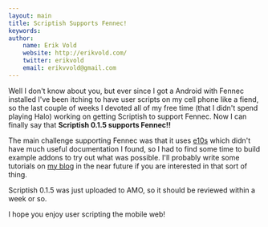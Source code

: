 ```yaml
---
layout: main
title: Scriptish Supports Fennec!
keywords: 
author:
    name: Erik Vold
    website: http://erikvold.com/
    twitter: erikvold
    email: erikvvold@gmail.com
---
```


Well I don't know about you, but ever since I got a Android with Fennec
installed I've been itching to have user scripts on my
cell phone like a fiend, so the last couple of weeks I devoted all of my
free time (that I didn't spend playing Halo) working on getting Scriptish to
support Fennec.  Now I can finally say that
**Scriptish 0.1.5 supports Fennec!!**

The main challenge supporting Fennec was that it uses
[e10s](https://wiki.mozilla.org/Mobile/e10s)
which didn't have much useful documentation I found, so I had to find some time
to build example addons to try out what was possible.  I'll probably write some
tutorials on [my blog](http://erikvold.com/) in the near future if you are
interested in that sort of thing.

Scriptish 0.1.5 was just uploaded to AMO, so it should be reviewed within a
week or so.

I hope you enjoy user scripting the mobile web!

